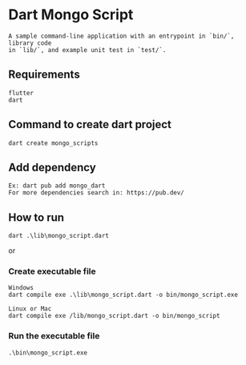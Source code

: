 # Dart Mongo Script
```
A sample command-line application with an entrypoint in `bin/`, library code
in `lib/`, and example unit test in `test/`.
```

## Requirements
```
flutter
dart
```

## Command to create dart project
```
dart create mongo_scripts
```

## Add dependency
```
Ex: dart pub add mongo_dart
For more dependencies search in: https://pub.dev/
```

## How to run 
```
dart .\lib\mongo_script.dart
```

or 

### Create executable file
```
Windows
dart compile exe .\lib\mongo_script.dart -o bin/mongo_script.exe

Linux or Mac
dart compile exe /lib/mongo_script.dart -o bin/mongo_script
```

### Run the executable file
```
.\bin\mongo_script.exe
```